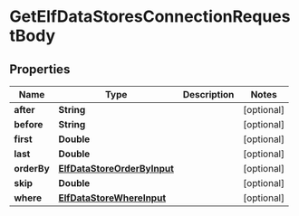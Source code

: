

# GetElfDataStoresConnectionRequestBody


## Properties

Name | Type | Description | Notes
------------ | ------------- | ------------- | -------------
**after** | **String** |  |  [optional]
**before** | **String** |  |  [optional]
**first** | **Double** |  |  [optional]
**last** | **Double** |  |  [optional]
**orderBy** | [**ElfDataStoreOrderByInput**](ElfDataStoreOrderByInput.md) |  |  [optional]
**skip** | **Double** |  |  [optional]
**where** | [**ElfDataStoreWhereInput**](ElfDataStoreWhereInput.md) |  |  [optional]



